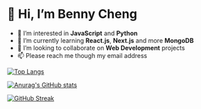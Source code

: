 # 👋 Hi, I’m Benny Cheng
- 👀 I’m interested in **JavaScript** and **Python** 
- 🌱 I’m currently learning **React.js**, **Next.js** and more **MongoDB** 
- 💞️ I’m looking to collaborate on **Web Development** projects
- 📫 Please reach me though my email address

[![Top Langs](https://github-readme-stats.vercel.app/api/top-langs/?username=bennychengws&hide=jupyter%20notebook&layout=compact&theme=nord)](https://github.com/anuraghazra/github-readme-stats)

[![Anurag's GitHub stats](https://github-readme-stats.vercel.app/api?username=bennychengws&theme=nord)](https://github.com/anuraghazra/github-readme-stats)

[![GitHub Streak](http://github-readme-streak-stats.herokuapp.com?user=bennychengws&theme=nord&hide_border=true&date_format=j%20M%5B%20Y%5D)](https://git.io/streak-stats)

<!---
bennychengws/bennychengws is a ✨ special ✨ repository because its `README.md` (this file) appears on your GitHub profile.
You can click the Preview link to take a look at your changes.
--->
